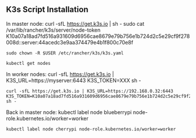K3s Script Installation
-----------------------

In master node:
	curl -sfL https://get.k3s.io | sh -
	sudo cat /var/lib/rancher/k3s/server/node-token
		K10a07a18ad7fd516a931609d6956cae8679e79b756e1b724d2c5e29cf9f278008d::server:44acedc3e9aa374479e4b1f800c70e8f

	sudo chown -R $USER /etc/rancher/k3s/k3s.yaml

	kubectl get nodes
In worker nodes:
	curl -sfL https://get.k3s.io | K3S_URL=https://myserver:6443 K3S_TOKEN=XXX sh -


	curl -sfL https://get.k3s.io | K3S_URL=https://192.168.0.32:6443 K3S_TOKEN=K10a07a18ad7fd516a931609d6956cae8679e79b756e1b724d2c5e29cf9f278008d::server:44acedc3e9aa374479e4b1f800c70e8f sh -

Back in master node:
	kubectl label node blueberrypi node-role.kubernetes.io/worker=worker

	kubectl label node cherrypi node-role.kubernetes.io/worker=worker
